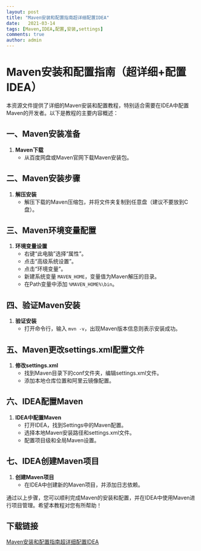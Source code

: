 ```yaml
---
layout: post
title: "Maven安装和配置指南超详细配置IDEA"
date:   2021-03-14
tags: [Maven,IDEA,配置,安装,settings]
comments: true
author: admin
---
```

# Maven安装和配置指南（超详细+配置IDEA）

本资源文件提供了详细的Maven安装和配置教程，特别适合需要在IDEA中配置Maven的开发者。以下是教程的主要内容概述：

## 一、Maven安装准备
1. **Maven下载**
   - 从百度网盘或Maven官网下载Maven安装包。

## 二、Maven安装步骤
1. **解压安装**
   - 解压下载的Maven压缩包，并将文件夹复制到任意盘（建议不要放到C盘）。

## 三、Maven环境变量配置
1. **环境变量设置**
   - 右键“此电脑”选择“属性”。
   - 点击“高级系统设置”。
   - 点击“环境变量”。
   - 新建系统变量 `MAVEN_HOME`，变量值为Maven解压的目录。
   - 在Path变量中添加 `%MAVEN_HOME%\bin`。

## 四、验证Maven安装
1. **验证安装**
   - 打开命令行，输入 `mvn -v`，出现Maven版本信息则表示安装成功。

## 五、Maven更改settings.xml配置文件
1. **修改settings.xml**
   - 找到Maven目录下的conf文件夹，编辑settings.xml文件。
   - 添加本地仓库位置和阿里云镜像配置。

## 六、IDEA配置Maven
1. **IDEA中配置Maven**
   - 打开IDEA，找到Settings中的Maven配置。
   - 选择本地Maven安装路径和settings.xml文件。
   - 配置项目级和全局Maven设置。

## 七、IDEA创建Maven项目
1. **创建Maven项目**
   - 在IDEA中创建新的Maven项目，并添加日志依赖。

通过以上步骤，您可以顺利完成Maven的安装和配置，并在IDEA中使用Maven进行项目管理。希望本教程对您有所帮助！

## 下载链接

[Maven安装和配置指南超详细配置IDEA](https://pan.quark.cn/s/672d04195f98)